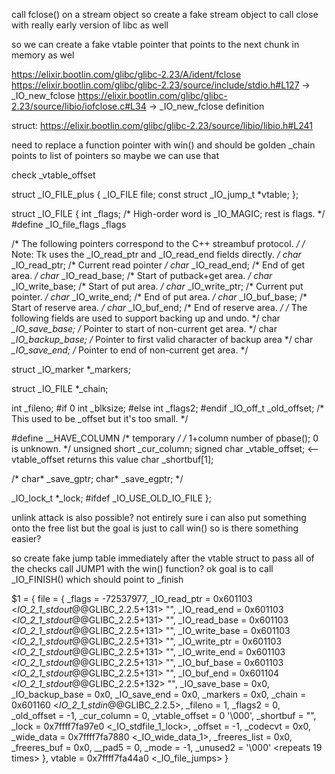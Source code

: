 call fclose() on a stream object
so create a fake stream object to call close with 
really early version of libc as well 

so we can create a fake vtable pointer that points to the next chunk in memory as wel 


https://elixir.bootlin.com/glibc/glibc-2.23/A/ident/fclose
https://elixir.bootlin.com/glibc/glibc-2.23/source/include/stdio.h#L127
    -> _IO_new_fclose
https://elixir.bootlin.com/glibc/glibc-2.23/source/libio/iofclose.c#L34
    -> _IO_new_fclose definition

struct: https://elixir.bootlin.com/glibc/glibc-2.23/source/libio/libio.h#L241


need to replace a function pointer with win() and should be golden 
_chain points to list of pointers so maybe we can use that 


check _vtable_offset 




struct _IO_FILE_plus
{
  _IO_FILE file;
  const struct _IO_jump_t *vtable;
};


struct _IO_FILE {
  int _flags;		/* High-order word is _IO_MAGIC; rest is flags. */
#define _IO_file_flags _flags

  /* The following pointers correspond to the C++ streambuf protocol. */
  /* Note:  Tk uses the _IO_read_ptr and _IO_read_end fields directly. */
  char* _IO_read_ptr;	/* Current read pointer */
  char* _IO_read_end;	/* End of get area. */
  char* _IO_read_base;	/* Start of putback+get area. */
  char* _IO_write_base;	/* Start of put area. */
  char* _IO_write_ptr;	/* Current put pointer. */
  char* _IO_write_end;	/* End of put area. */
  char* _IO_buf_base;	/* Start of reserve area. */
  char* _IO_buf_end;	/* End of reserve area. */
  /* The following fields are used to support backing up and undo. */
  char *_IO_save_base; /* Pointer to start of non-current get area. */
  char *_IO_backup_base;  /* Pointer to first valid character of backup area */
  char *_IO_save_end; /* Pointer to end of non-current get area. */

  struct _IO_marker *_markers;

  struct _IO_FILE *_chain;

  int _fileno;
#if 0
  int _blksize;
#else
  int _flags2;
#endif
  _IO_off_t _old_offset; /* This used to be _offset but it's too small.  */

#define __HAVE_COLUMN /* temporary */
  /* 1+column number of pbase(); 0 is unknown. */
  unsigned short _cur_column;
  signed char _vtable_offset; <-- vtable_offset returns this value
  char _shortbuf[1];

  /*  char* _save_gptr;  char* _save_egptr; */

  _IO_lock_t *_lock;
#ifdef _IO_USE_OLD_IO_FILE
};


unlink attack is also possible?
not entirely sure
i can also put something onto the free list
but the goal is just to call win() so is there something easier?

so create fake jump table immediately after the vtable struct to pass all of the checks 
call JUMP1 with the win() function?
ok goal is to call _IO_FINISH() which should point to _finish




$1 = {
  file = {
    _flags = -72537977,
    _IO_read_ptr = 0x601103 <_IO_2_1_stdout_@@GLIBC_2.2.5+131> "",
    _IO_read_end = 0x601103 <_IO_2_1_stdout_@@GLIBC_2.2.5+131> "",
    _IO_read_base = 0x601103 <_IO_2_1_stdout_@@GLIBC_2.2.5+131> "",
    _IO_write_base = 0x601103 <_IO_2_1_stdout_@@GLIBC_2.2.5+131> "",
    _IO_write_ptr = 0x601103 <_IO_2_1_stdout_@@GLIBC_2.2.5+131> "",
    _IO_write_end = 0x601103 <_IO_2_1_stdout_@@GLIBC_2.2.5+131> "",
    _IO_buf_base = 0x601103 <_IO_2_1_stdout_@@GLIBC_2.2.5+131> "",
    _IO_buf_end = 0x601104 <_IO_2_1_stdout_@@GLIBC_2.2.5+132> "",
    _IO_save_base = 0x0,
    _IO_backup_base = 0x0,
    _IO_save_end = 0x0,
    _markers = 0x0,
    _chain = 0x601160 <_IO_2_1_stdin_@@GLIBC_2.2.5>,
    _fileno = 1,
    _flags2 = 0,
    _old_offset = -1,
    _cur_column = 0,
    _vtable_offset = 0 '\000',
    _shortbuf = "",
    _lock = 0x7ffff7fa97e0 <_IO_stdfile_1_lock>,
    _offset = -1,
    _codecvt = 0x0,
    _wide_data = 0x7ffff7fa7880 <_IO_wide_data_1>,
    _freeres_list = 0x0,
    _freeres_buf = 0x0,
    __pad5 = 0,
    _mode = -1,
    _unused2 = '\000' <repeats 19 times>
  },
  vtable = 0x7ffff7fa44a0 <_IO_file_jumps>
}

